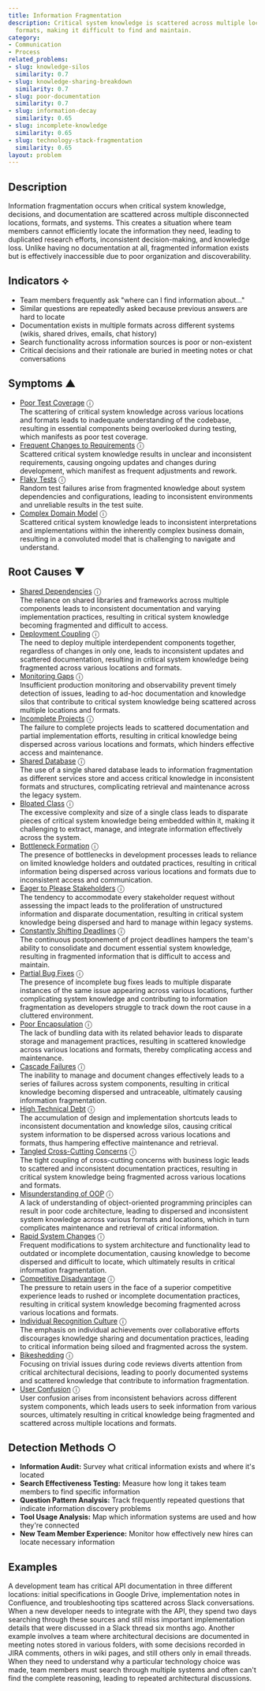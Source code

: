 ```yaml
---
title: Information Fragmentation
description: Critical system knowledge is scattered across multiple locations and
  formats, making it difficult to find and maintain.
category:
- Communication
- Process
related_problems:
- slug: knowledge-silos
  similarity: 0.7
- slug: knowledge-sharing-breakdown
  similarity: 0.7
- slug: poor-documentation
  similarity: 0.7
- slug: information-decay
  similarity: 0.65
- slug: incomplete-knowledge
  similarity: 0.65
- slug: technology-stack-fragmentation
  similarity: 0.65
layout: problem
---
```


## Description

Information fragmentation occurs when critical system knowledge, decisions, and documentation are scattered across multiple disconnected locations, formats, and systems. This creates a situation where team members cannot efficiently locate the information they need, leading to duplicated research efforts, inconsistent decision-making, and knowledge loss. Unlike having no documentation at all, fragmented information exists but is effectively inaccessible due to poor organization and discoverability.

## Indicators ⟡

- Team members frequently ask "where can I find information about..." 
- Similar questions are repeatedly asked because previous answers are hard to locate
- Documentation exists in multiple formats across different systems (wikis, shared drives, emails, chat history)
- Search functionality across information sources is poor or non-existent
- Critical decisions and their rationale are buried in meeting notes or chat conversations

## Symptoms ▲
- [Poor Test Coverage](poor-test-coverage.md) <span class="info-tooltip" title="Confidence: 0.396, Strength: 0.633">ⓘ</span>
<br/>  The scattering of critical system knowledge across various locations and formats leads to inadequate understanding of the codebase, resulting in essential components being overlooked during testing, which manifests as poor test coverage.
- [Frequent Changes to Requirements](frequent-changes-to-requirements.md) <span class="info-tooltip" title="Confidence: 0.332, Strength: 0.530">ⓘ</span>
<br/>  Scattered critical system knowledge results in unclear and inconsistent requirements, causing ongoing updates and changes during development, which manifest as frequent adjustments and rework.
- [Flaky Tests](flaky-tests.md) <span class="info-tooltip" title="Confidence: 0.327, Strength: 0.640">ⓘ</span>
<br/>  Random test failures arise from fragmented knowledge about system dependencies and configurations, leading to inconsistent environments and unreliable results in the test suite.
- [Complex Domain Model](complex-domain-model.md) <span class="info-tooltip" title="Confidence: 0.314, Strength: 0.528">ⓘ</span>
<br/>  Scattered critical system knowledge leads to inconsistent interpretations and implementations within the inherently complex business domain, resulting in a convoluted model that is challenging to navigate and understand.

## Root Causes ▼
- [Shared Dependencies](shared-dependencies.md) <span class="info-tooltip" title="Confidence: 0.397, Strength: 0.953">ⓘ</span>
<br/>  The reliance on shared libraries and frameworks across multiple components leads to inconsistent documentation and varying implementation practices, resulting in critical system knowledge becoming fragmented and difficult to access.
- [Deployment Coupling](deployment-coupling.md) <span class="info-tooltip" title="Confidence: 0.367, Strength: 0.878">ⓘ</span>
<br/>  The need to deploy multiple interdependent components together, regardless of changes in only one, leads to inconsistent updates and scattered documentation, resulting in critical system knowledge being fragmented across various locations and formats.
- [Monitoring Gaps](monitoring-gaps.md) <span class="info-tooltip" title="Confidence: 0.365, Strength: 0.936">ⓘ</span>
<br/>  Insufficient production monitoring and observability prevent timely detection of issues, leading to ad-hoc documentation and knowledge silos that contribute to critical system knowledge being scattered across multiple locations and formats.
- [Incomplete Projects](incomplete-projects.md) <span class="info-tooltip" title="Confidence: 0.363, Strength: 0.955">ⓘ</span>
<br/>  The failure to complete projects leads to scattered documentation and partial implementation efforts, resulting in critical knowledge being dispersed across various locations and formats, which hinders effective access and maintenance.
- [Shared Database](shared-database.md) <span class="info-tooltip" title="Confidence: 0.361, Strength: 0.919">ⓘ</span>
<br/>  The use of a single shared database leads to information fragmentation as different services store and access critical knowledge in inconsistent formats and structures, complicating retrieval and maintenance across the legacy system.
- [Bloated Class](bloated-class.md) <span class="info-tooltip" title="Confidence: 0.353, Strength: 0.907">ⓘ</span>
<br/>  The excessive complexity and size of a single class leads to disparate pieces of critical system knowledge being embedded within it, making it challenging to extract, manage, and integrate information effectively across the system.
- [Bottleneck Formation](bottleneck-formation.md) <span class="info-tooltip" title="Confidence: 0.350, Strength: 0.937">ⓘ</span>
<br/>  The presence of bottlenecks in development processes leads to reliance on limited knowledge holders and outdated practices, resulting in critical information being dispersed across various locations and formats due to inconsistent access and communication.
- [Eager to Please Stakeholders](eager-to-please-stakeholders.md) <span class="info-tooltip" title="Confidence: 0.346, Strength: 0.903">ⓘ</span>
<br/>  The tendency to accommodate every stakeholder request without assessing the impact leads to the proliferation of unstructured information and disparate documentation, resulting in critical system knowledge being dispersed and hard to manage within legacy systems.
- [Constantly Shifting Deadlines](constantly-shifting-deadlines.md) <span class="info-tooltip" title="Confidence: 0.338, Strength: 0.926">ⓘ</span>
<br/>  The continuous postponement of project deadlines hampers the team's ability to consolidate and document essential system knowledge, resulting in fragmented information that is difficult to access and maintain.
- [Partial Bug Fixes](partial-bug-fixes.md) <span class="info-tooltip" title="Confidence: 0.337, Strength: 0.925">ⓘ</span>
<br/>  The presence of incomplete bug fixes leads to multiple disparate instances of the same issue appearing across various locations, further complicating system knowledge and contributing to information fragmentation as developers struggle to track down the root cause in a cluttered environment.
- [Poor Encapsulation](poor-encapsulation.md) <span class="info-tooltip" title="Confidence: 0.330, Strength: 0.942">ⓘ</span>
<br/>  The lack of bundling data with its related behavior leads to disparate storage and management practices, resulting in scattered knowledge across various locations and formats, thereby complicating access and maintenance.
- [Cascade Failures](cascade-failures.md) <span class="info-tooltip" title="Confidence: 0.329, Strength: 0.854">ⓘ</span>
<br/>  The inability to manage and document changes effectively leads to a series of failures across system components, resulting in critical knowledge becoming dispersed and untraceable, ultimately causing information fragmentation.
- [High Technical Debt](high-technical-debt.md) <span class="info-tooltip" title="Confidence: 0.328, Strength: 0.841">ⓘ</span>
<br/>  The accumulation of design and implementation shortcuts leads to inconsistent documentation and knowledge silos, causing critical system information to be dispersed across various locations and formats, thus hampering effective maintenance and retrieval.
- [Tangled Cross-Cutting Concerns](tangled-cross-cutting-concerns.md) <span class="info-tooltip" title="Confidence: 0.326, Strength: 0.941">ⓘ</span>
<br/>  The tight coupling of cross-cutting concerns with business logic leads to scattered and inconsistent documentation practices, resulting in critical system knowledge being fragmented across various locations and formats.
- [Misunderstanding of OOP](misunderstanding-of-oop.md) <span class="info-tooltip" title="Confidence: 0.325, Strength: 0.954">ⓘ</span>
<br/>  A lack of understanding of object-oriented programming principles can result in poor code architecture, leading to dispersed and inconsistent system knowledge across various formats and locations, which in turn complicates maintenance and retrieval of critical information.
- [Rapid System Changes](rapid-system-changes.md) <span class="info-tooltip" title="Confidence: 0.319, Strength: 0.797">ⓘ</span>
<br/>  Frequent modifications to system architecture and functionality lead to outdated or incomplete documentation, causing knowledge to become dispersed and difficult to locate, which ultimately results in critical information fragmentation.
- [Competitive Disadvantage](competitive-disadvantage.md) <span class="info-tooltip" title="Confidence: 0.316, Strength: 0.867">ⓘ</span>
<br/>  The pressure to retain users in the face of a superior competitive experience leads to rushed or incomplete documentation practices, resulting in critical system knowledge becoming fragmented across various locations and formats.
- [Individual Recognition Culture](individual-recognition-culture.md) <span class="info-tooltip" title="Confidence: 0.304, Strength: 0.921">ⓘ</span>
<br/>  The emphasis on individual achievements over collaborative efforts discourages knowledge sharing and documentation practices, leading to critical information being siloed and fragmented across the system.
- [Bikeshedding](bikeshedding.md) <span class="info-tooltip" title="Confidence: 0.304, Strength: 0.921">ⓘ</span>
<br/>  Focusing on trivial issues during code reviews diverts attention from critical architectural decisions, leading to poorly documented systems and scattered knowledge that contribute to information fragmentation.
- [User Confusion](user-confusion.md) <span class="info-tooltip" title="Confidence: 0.303, Strength: 0.962">ⓘ</span>
<br/>  User confusion arises from inconsistent behaviors across different system components, which leads users to seek information from various sources, ultimately resulting in critical knowledge being fragmented and scattered across multiple locations and formats.

## Detection Methods ○

- **Information Audit:** Survey what critical information exists and where it's located
- **Search Effectiveness Testing:** Measure how long it takes team members to find specific information
- **Question Pattern Analysis:** Track frequently repeated questions that indicate information discovery problems
- **Tool Usage Analysis:** Map which information systems are used and how they're connected
- **New Team Member Experience:** Monitor how effectively new hires can locate necessary information

## Examples

A development team has critical API documentation in three different locations: initial specifications in Google Drive, implementation notes in Confluence, and troubleshooting tips scattered across Slack conversations. When a new developer needs to integrate with the API, they spend two days searching through these sources and still miss important implementation details that were discussed in a Slack thread six months ago. Another example involves a team where architectural decisions are documented in meeting notes stored in various folders, with some decisions recorded in JIRA comments, others in wiki pages, and still others only in email threads. When they need to understand why a particular technology choice was made, team members must search through multiple systems and often can't find the complete reasoning, leading to repeated architectural discussions.
